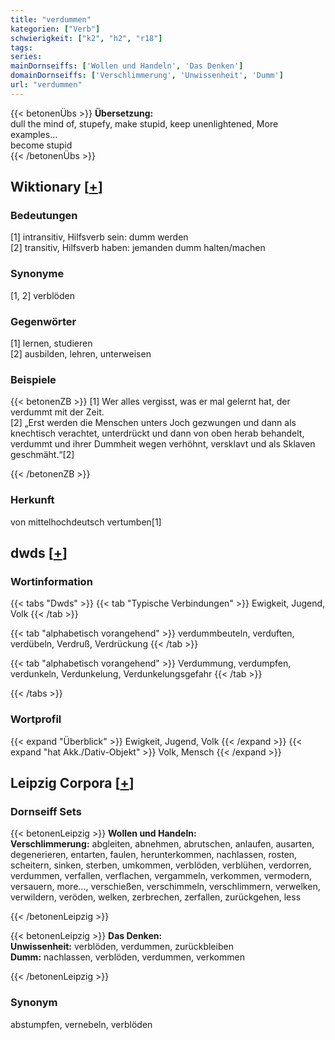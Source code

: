 ```yaml
---
title: "verdummen"
kategorien: ["Verb"]
schwierigkeit: ["k2", "h2", "r18"]
tags:
series:
mainDornseiffs: ['Wollen und Handeln', 'Das Denken']
domainDornseiffs: ['Verschlimmerung', 'Unwissenheit', 'Dumm']
url: "verdummen"
---
```


{{< betonenÜbs >}}
**Übersetzung:**  
dull the mind of, stupefy, make stupid, keep unenlightened, More examples...  
become stupid  
{{< /betonenÜbs >}}

## Wiktionary [[+](https://de.wiktionary.org/wiki/verdummen)]

### Bedeutungen
[1] intransitiv, Hilfsverb sein: dumm werden  
[2] transitiv, Hilfsverb haben: jemanden dumm halten/machen  

### Synonyme
[1, 2] verblöden  

### Gegenwörter
[1] lernen, studieren  
[2] ausbilden, lehren, unterweisen  

### Beispiele
{{< betonenZB >}}
[1] Wer alles vergisst, was er mal gelernt hat, der verdummt mit der Zeit.  
[2] „Erst werden die Menschen unters Joch gezwungen und dann als knechtisch verachtet, unterdrückt und dann von oben herab behandelt, verdummt und ihrer Dummheit wegen verhöhnt, versklavt und als Sklaven geschmäht.“[2]  

{{< /betonenZB >}}
### Herkunft
von mittelhochdeutsch vertumben[1]  



## dwds [[+](https://www.dwds.de/wb/verdummen)]

### Wortinformation
{{< tabs "Dwds" >}}
{{< tab "Typische Verbindungen" >}}
Ewigkeit, Jugend, Volk
{{< /tab >}}

{{< tab "alphabetisch vorangehend" >}}
verdummbeuteln, verduften, verdübeln, Verdruß, Verdrückung
{{< /tab >}}

{{< tab "alphabetisch vorangehend" >}}
Verdummung, verdumpfen, verdunkeln, Verdunkelung, Verdunkelungsgefahr
{{< /tab >}}

{{< /tabs >}}

### Wortprofil
{{< expand "Überblick" >}} Ewigkeit, Jugend, Volk {{< /expand >}}
{{< expand "hat Akk./Dativ-Objekt" >}} Volk, Mensch {{< /expand >}}

## Leipzig Corpora [[+](https://corpora.uni-leipzig.de/en/res?word=verdummen&corpusId=deu_newscrawl-public_2018)]

### Dornseiff Sets
{{< betonenLeipzig >}}
**Wollen und Handeln:**  
**Verschlimmerung:** abgleiten, abnehmen, abrutschen, anlaufen, ausarten, degenerieren, entarten, faulen, herunterkommen, nachlassen, rosten, scheitern, sinken, sterben, umkommen, verblöden, verblühen, verdorren, verdummen, verfallen, verflachen, vergammeln, verkommen, vermodern, versauern, more..., verschießen, verschimmeln, verschlimmern, verwelken, verwildern, veröden, welken, zerbrechen, zerfallen, zurückgehen, less  

{{< /betonenLeipzig >}}


{{< betonenLeipzig >}}
**Das Denken:**  
**Unwissenheit:** verblöden, verdummen, zurückbleiben  
**Dumm:** nachlassen, verblöden, verdummen, verkommen  

{{< /betonenLeipzig >}}

### Synonym
abstumpfen, vernebeln, verblöden

